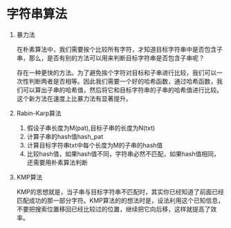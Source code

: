 # 字符串算法

1. 暴力法

   在朴素算法中，我们需要挨个比较所有字符，才知道目标字符串中是否包含子串，那么，是否有别的方法可以用来判断目标字符串是否包含子串呢？

   存在一种更快的方法。为了避免挨个字符对目标和子串进行比较，我们可以一次性判断两者是否相等。因此我们需要一个好的哈希函数，通过哈希函数，我们可以算出子串的哈希值，然后将它和目标字符串的子串的哈希值进行比较。这个新方法在速度上比暴力法有显著提升。

2. Rabin-Karp算法

   1. 假设子串长度为M(pat),目标子串的长度为N(txt)
   2. 计算子串的hash值hash_pat
   3. 计算目标字符串txt中每个长度为M的子串的hash值
   4. 比较hash值，如果hash值不同，字符串必然不匹配，如果hash值相同，还需要用朴素算法判断

3. KMP算法

   KMP的思想就是，当子串与目标字符串不匹配时，其实你已经知道了前面已经匹配成功的那一部分字符。KMP算法的的想法时是，设法利用这个已知信息，不要把搜索位置移回已经比较过的位置，继续把它向后移，这样就提高了效率。

